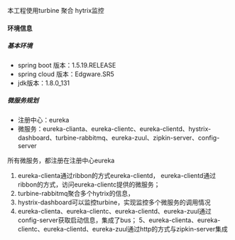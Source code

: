 本工程使用turbine 聚合 hytrix监控

#### 环境信息
##### 基本环境
+ spring boot 版本：1.5.19.RELEASE
+ spring cloud 版本：Edgware.SR5
+ jdk版本：1.8.0_131

##### 微服务规划
+ 注册中心：eureka
+ 微服务：eureka-clianta、eureka-clientc、eureka-clientd、hystrix-dashboard、turbine-rabbitmq、eureka-zuul、zipkin-server、config-server


所有微服务，都注册在注册中心eureka

1. eureka-clienta通过ribbon的方式eureka-clientd， eureka-clientd通过ribbon的方式，访问eureka-clientc提供的微服务；
2. turbine-rabbitmq聚合多个hytrix的信息，
3. hystrix-dashboard可以监控turbine，实现监控多个微服务的调用情况
4. eureka-clienta、eureka-clientc、eureka-clientd、eureka-zuul通过config-server获取启动信息，集成了bus；
5、eureka-clienta、eureka-clientc、eureka-clientd、eureka-zuul通过http的方式与zipkin-server集成